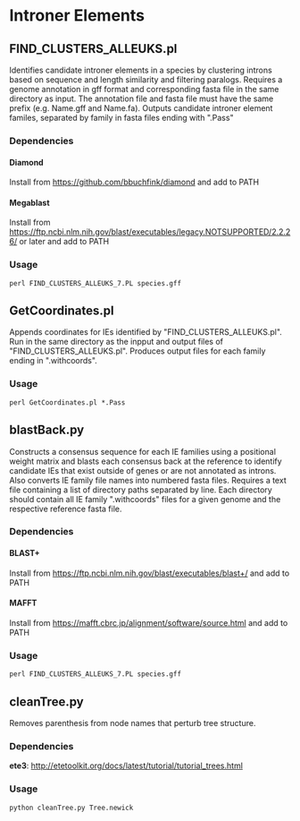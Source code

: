 # Introner Elements

## FIND_CLUSTERS_ALLEUKS.pl

Identifies candidate introner elements in a species by clustering introns based on sequence and length similarity and filtering paralogs. Requires a genome annotation in gff format and corresponding fasta file in the same directory as input. The annotation file and fasta file must have the same prefix (e.g. Name.gff and Name.fa). Outputs candidate introner element familes, separated by family in fasta files ending with ".Pass"

### Dependencies

#### Diamond
Install from https://github.com/bbuchfink/diamond and add to PATH

#### Megablast
Install from https://ftp.ncbi.nlm.nih.gov/blast/executables/legacy.NOTSUPPORTED/2.2.26/ or later and add to PATH


### Usage

```
perl FIND_CLUSTERS_ALLEUKS_7.PL species.gff
```

## GetCoordinates.pl
Appends coordinates for IEs identified by "FIND_CLUSTERS_ALLEUKS.pl". Run in the same directory as the inpput and output files of "FIND_CLUSTERS_ALLEUKS.pl". Produces output files for each family ending in ".withcoords".

### Usage

```
perl GetCoordinates.pl *.Pass
```

## blastBack.py
Constructs a consensus sequence for each IE families using a positional weight matrix and blasts each consensus back at the reference to identify candidate IEs that exist outside of genes or are not annotated as introns. Also converts IE family file names into numbered fasta files. Requires a text file containing a list of directory paths separated by line. Each directory should contain all IE family ".withcoords" files for a given genome and the respective reference fasta file.

### Dependencies

#### BLAST+
Install from https://ftp.ncbi.nlm.nih.gov/blast/executables/blast+/ and add to PATH

#### MAFFT
Install from https://mafft.cbrc.jp/alignment/software/source.html and add to PATH

### Usage

```
perl FIND_CLUSTERS_ALLEUKS_7.PL species.gff
```


## cleanTree.py
Removes parenthesis from node names that perturb tree structure.

### Dependencies

**ete3**: http://etetoolkit.org/docs/latest/tutorial/tutorial_trees.html

### Usage
```
python cleanTree.py Tree.newick
```
